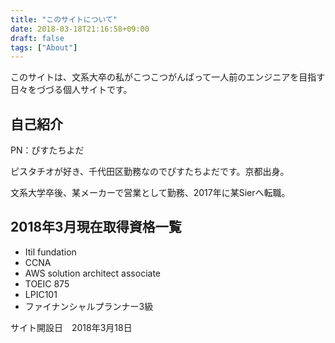 ```yaml
---
title: "このサイトについて"
date: 2018-03-18T21:16:58+09:00
draft: false
tags: ["About"]
---
```


このサイトは、文系大卒の私がこつこつがんばって一人前のエンジニアを目指す日々をづづる個人サイトです。

## 自己紹介

PN：ぴすたちよだ

ピスタチオが好き、千代田区勤務なのでぴすたちよだです。京都出身。

文系大学卒後、某メーカーで営業として勤務、2017年に某Sierへ転職。

## 2018年3月現在取得資格一覧

- Itil fundation
- CCNA
- AWS solution architect associate
- TOEIC 875
- LPIC101
- ファイナンシャルプランナー3級

サイト開設日　2018年3月18日